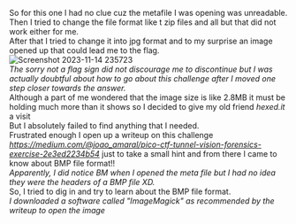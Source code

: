 So for this one I had no clue cuz the metafile I was opening was unreadable.  
Then I tried to change the file format like t zip files and all but that did not work either for me.  
After that I tried to change it into jpg format and to my surprise an image opened up that could lead me to the flag.  
![Screenshot 2023-11-14 235723](https://github.com/SuniCoder9567/Crypt0n1t3/assets/89261516/7e96d9c5-a7af-42c3-9468-2e47a92a8d07)  
_The sorry not a flag sign did not discourage me to discontinue but I was actually doubtful about how to go about this challenge after I moved one step closer towards the answer._  
Although a part of me wondered that the image size is like 2.8MB it must be holding much more than it shows so I decided to give my old friend _hexed.it_ a visit  
But I absolutely failed to find anything that I needed.  
Frustrated enough I open up a writeup on this challenge _https://medium.com/@joao_amaral/pico-ctf-tunnel-vision-forensics-exercise-2e3ed2234b54_ just to take a small hint and from there I came to know about BMP file format!!  
_Apparently, I did notice BM when I opened the meta file but I had no idea they were the headers of a BMP file XD._  
So, I tried to dig in and try to learn about the BMP file format.  
_I downloaded a software called "ImageMagick" as recommended by the writeup to open the image_  







